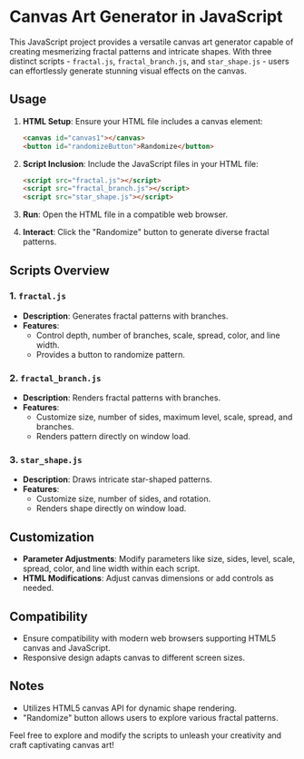<!-- GitAds-Verify: ULP9DYQ878SWJWSSJ1K5Q79NDG21YEGG -->

# Canvas Art Generator in JavaScript

This JavaScript project provides a versatile canvas art generator capable of creating mesmerizing fractal patterns and intricate shapes. With three distinct scripts - `fractal.js`, `fractal_branch.js`, and `star_shape.js` - users can effortlessly generate stunning visual effects on the canvas.

## Usage

1. **HTML Setup**: Ensure your HTML file includes a canvas element:
   ```html
   <canvas id="canvas1"></canvas>
   <button id="randomizeButton">Randomize</button>
   ```

2. **Script Inclusion**: Include the JavaScript files in your HTML file:
   ```html
   <script src="fractal.js"></script>
   <script src="fractal_branch.js"></script>
   <script src="star_shape.js"></script>
   ```

3. **Run**: Open the HTML file in a compatible web browser.

4. **Interact**: Click the "Randomize" button to generate diverse fractal patterns.

## Scripts Overview

### 1. `fractal.js`

- **Description**: Generates fractal patterns with branches.
- **Features**:
  - Control depth, number of branches, scale, spread, color, and line width.
  - Provides a button to randomize pattern.

### 2. `fractal_branch.js`

- **Description**: Renders fractal patterns with branches.
- **Features**:
  - Customize size, number of sides, maximum level, scale, spread, and branches.
  - Renders pattern directly on window load.

### 3. `star_shape.js`

- **Description**: Draws intricate star-shaped patterns.
- **Features**:
  - Customize size, number of sides, and rotation.
  - Renders shape directly on window load.

## Customization

- **Parameter Adjustments**: Modify parameters like size, sides, level, scale, spread, color, and line width within each script.
- **HTML Modifications**: Adjust canvas dimensions or add controls as needed.

## Compatibility

- Ensure compatibility with modern web browsers supporting HTML5 canvas and JavaScript.
- Responsive design adapts canvas to different screen sizes.

## Notes

- Utilizes HTML5 canvas API for dynamic shape rendering.
- "Randomize" button allows users to explore various fractal patterns.

Feel free to explore and modify the scripts to unleash your creativity and craft captivating canvas art!
